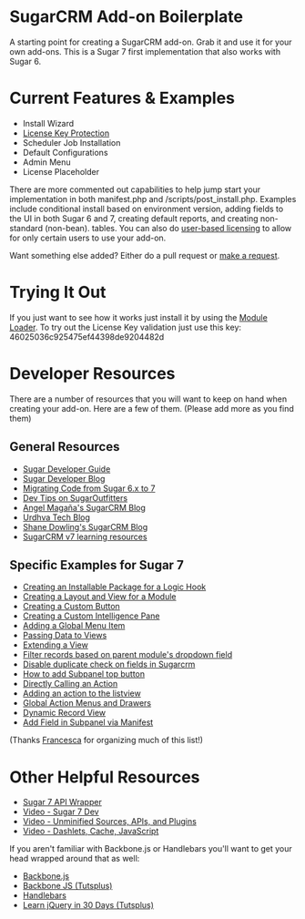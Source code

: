 # SugarCRM Add-on Boilerplate

A starting point for creating a SugarCRM add-on. Grab it and use it for your own add-ons. This is a Sugar 7 first implementation that also works with Sugar 6.

# Current Features & Examples

* Install Wizard
* [License Key Protection](https://www.sugaroutfitters.com/selling/license)
* Scheduler Job Installation
* Default Configurations
* Admin Menu
* License Placeholder

There are more commented out capabilities to help jump start your implementation in both manifest.php and /scripts/post_install.php. Examples include conditional install based on environment version, adding fields to the UI in both Sugar 6 and 7, creating default reports, and creating non-standard (non-bean). tables. You can also do [user-based licensing](https://www.sugaroutfitters.com/selling/license) to allow for only certain users to use your add-on. 

Want something else added? Either do a pull request or [make a request](https://github.com/eggsurplus/sugarcrm-addon-boilerplate/issues/new).

# Trying It Out

If you just want to see how it works just install it by using the [Module Loader](http://support.sugarcrm.com/02_Documentation/01_Sugar_Editions/04_Sugar_Professional/Sugar_Professional_7.5/Administration_Guide/07_Developer_Tools/21_Module_Loader/). To try out the License Key validation just use this key: 46025036c925475ef44398de9204482d

# Developer Resources

There are a number of resources that you will want to keep on hand when creating your add-on. Here are a few of them.
(Please add more as you find them)

## General Resources

* [Sugar Developer Guide](http://support.sugarcrm.com/02_Documentation/04_Sugar_Developer/Sugar_Developer_Guide_7.5/)
* [Sugar Developer Blog](http://developer.sugarcrm.com/)
* [Migrating Code from Sugar 6.x to 7](http://support.sugarcrm.com/04_Knowledge_Base/02Administration/100Install/Migrating_from_Sugar_6.x_to_7/)
* [Dev Tips on SugarOutfitters](https://www.sugaroutfitters.com/blog/devtips)
* [Angel Magaña's SugarCRM Blog](http://cheleguanaco.blogspot.com/)
* [Urdhva Tech Blog](http://urdhva-tech.blogspot.com/)
* [Shane Dowling's SugarCRM Blog](http://shanedowling.com/category/php/sugarcrm/)
* [SugarCRM v7 learning resources](https://community.sugarcrm.com/sugarcrm/topics/sugarcrm_v7_learning_resources_share_yours)

## Specific Examples for Sugar 7
* [Creating an Installable Package for a Logic Hook](http://support.sugarcrm.com/02_Documentation/04_Sugar_Developer/Sugar_Developer_Guide_7.5/70_API/Application/Module_Loader/90_Package_Examples/Creating_an_Installable_Package_for_a_Logic_Hook/)
* [Creating a Layout and View for a Module](https://www.sugaroutfitters.com/blog/creating-a-layout-and-view-for-a-module-in-sugarcrm-7)
* [Creating a Custom Button](http://www.insightful.com.au/sugarcrm-how-do-i/creating-custom-button-sugar-7/)
* [Creating a Custom Intelligence Pane](http://www.insightful.com.au/sugarcrm-how-do-i/creating-custom-intelligence-pane-sugar-7/)
* [Adding a Global Menu Item](https://www.sugaroutfitters.com/blog/sugarcrm-7-adding-a-global-menu-item)
* [Passing Data to Views](https://www.sugaroutfitters.com/blog/sugarcrm-7-passing-data-to-views)
* [Extending a View](https://www.sugaroutfitters.com/blog/sugarcrm-7-extending-a-view)
* [Filter records based on parent module's dropdown field](http://urdhva-tech.blogspot.com/2014/06/filter-records-based-on-parent-modules.html)
* [Disable duplicate check on fields in Sugarcrm](http://urdhva-tech.blogspot.com/2014/06/disable-duplicate-check-on-fields-in.html)
* [How to add Subpanel top button](http://urdhva-tech.blogspot.com/2014/06/how-to-add-subpanel-top-button-on.html)
* [Directly Calling an Action](https://www.sugaroutfitters.com/blog/directly-calling-an-action-in-sugarcrm-7)
* [Adding an action to the listview](http://shanedowling.com/sugarcrm-7-adding-an-action-to-the-listview/)
* [Global Action Menus and Drawers](http://developer.sugarcrm.com/2014/07/30/global-action-menus-and-drawers-in-sugar-7/)
* [Dynamic Record View ](http://cheleguanaco.blogspot.com/2014/08/sugarcrm-customization-dynamic.html)
* [Add Field in Subpanel via Manifest](http://urdhva-tech.blogspot.in/2014/09/add-field-in-subpanel-through-manifest.html)

(Thanks [Francesca](https://twitter.com/FrancescaShiekh) for organizing much of this list!)

# Other Helpful Resources

* [Sugar 7 API Wrapper](https://github.com/spinegar/sugarcrm7-api-wrapper-class)
* [Video - Sugar 7 Dev](https://www.youtube.com/watch?v=d1q0JL1pgUI#t=1333)
* [Video - Unminified Sources, APIs, and Plugins](https://www.youtube.com/watch?v=uzSj_4BKq9o#t=396)
* [Video - Dashlets, Cache, JavaScript](https://www.youtube.com/watch?v=sraC-bCmYF0#t=289)

If you aren't familiar with Backbone.js or Handlebars you'll want to get your head wrapped around that as well:

* [Backbone.js](http://backbonejs.org/)
* [Backbone JS (Tutsplus) ](https://www.youtube.com/playlist?list=PLALjBvHjUavIAkX_drHUOTOwy-JfpJXgx)
* [Handlebars](http://handlebarsjs.com/)
* [Learn jQuery in 30 Days (Tutsplus) ](https://www.youtube.com/playlist?list=PL0D4FAC008E964390)
